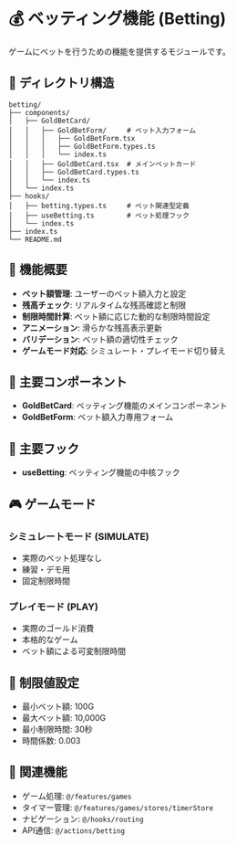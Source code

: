 # 💰 ベッティング機能 (Betting)

ゲームにベットを行うための機能を提供するモジュールです。

## 📁 ディレクトリ構造

```
betting/
├── components/
│   ├── GoldBetCard/
│   │   ├── GoldBetForm/     # ベット入力フォーム
│   │   │   ├── GoldBetForm.tsx
│   │   │   ├── GoldBetForm.types.ts
│   │   │   └── index.ts
│   │   ├── GoldBetCard.tsx  # メインベットカード
│   │   ├── GoldBetCard.types.ts
│   │   └── index.ts
│   └── index.ts
├── hooks/
│   ├── betting.types.ts     # ベット関連型定義
│   ├── useBetting.ts        # ベット処理フック
│   └── index.ts
├── index.ts
└── README.md
```

## 🌟 機能概要

- **ベット額管理**: ユーザーのベット額入力と設定
- **残高チェック**: リアルタイムな残高確認と制限
- **制限時間計算**: ベット額に応じた動的な制限時間設定
- **アニメーション**: 滑らかな残高表示更新
- **バリデーション**: ベット額の適切性チェック
- **ゲームモード対応**: シミュレート・プレイモード切り替え

## 🧩 主要コンポーネント

- **GoldBetCard**: ベッティング機能のメインコンポーネント
- **GoldBetForm**: ベット額入力専用フォーム

## 🎣 主要フック

- **useBetting**: ベッティング機能の中核フック

## 🎮 ゲームモード

### シミュレートモード (SIMULATE)

- 実際のベット処理なし
- 練習・デモ用
- 固定制限時間

### プレイモード (PLAY)

- 実際のゴールド消費
- 本格的なゲーム
- ベット額による可変制限時間

## 🔧 制限値設定

- 最小ベット額: 100G
- 最大ベット額: 10,000G
- 最小制限時間: 30秒
- 時間係数: 0.003

## 🔗 関連機能

- ゲーム処理: `@/features/games`
- タイマー管理: `@/features/games/stores/timerStore`
- ナビゲーション: `@/hooks/routing`
- API通信: `@/actions/betting`
